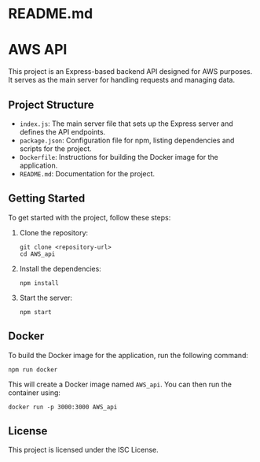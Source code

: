# README.md

# AWS API

This project is an Express-based backend API designed for AWS purposes. It serves as the main server for handling requests and managing data.

## Project Structure

- `index.js`: The main server file that sets up the Express server and defines the API endpoints.
- `package.json`: Configuration file for npm, listing dependencies and scripts for the project.
- `Dockerfile`: Instructions for building the Docker image for the application.
- `README.md`: Documentation for the project.

## Getting Started

To get started with the project, follow these steps:

1. Clone the repository:
   ```
   git clone <repository-url>
   cd AWS_api
   ```

2. Install the dependencies:
   ```
   npm install
   ```

3. Start the server:
   ```
   npm start
   ```

## Docker

To build the Docker image for the application, run the following command:
```
npm run docker
```

This will create a Docker image named `AWS_api`. You can then run the container using:
```
docker run -p 3000:3000 AWS_api
```

## License

This project is licensed under the ISC License.